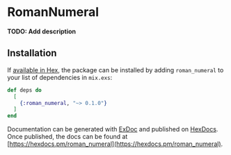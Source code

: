 # RomanNumeral

**TODO: Add description**

## Installation

If [available in Hex](https://hex.pm/docs/publish), the package can be installed
by adding `roman_numeral` to your list of dependencies in `mix.exs`:

```elixir
def deps do
  [
    {:roman_numeral, "~> 0.1.0"}
  ]
end
```

Documentation can be generated with [ExDoc](https://github.com/elixir-lang/ex_doc)
and published on [HexDocs](https://hexdocs.pm). Once published, the docs can
be found at [https://hexdocs.pm/roman_numeral](https://hexdocs.pm/roman_numeral).

